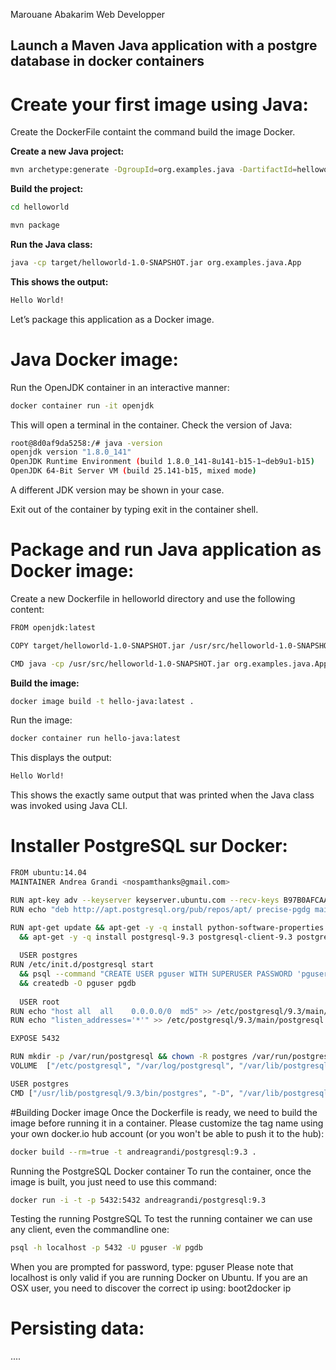 Marouane Abakarim
Web Developper


## Launch a Maven Java application with a postgre database in docker containers

# Create your first image using Java: 

Create the DockerFile containt the command build the image Docker.

**Create a new Java project:**

```sh
mvn archetype:generate -DgroupId=org.examples.java -DartifactId=helloworld -DinteractiveMode=false
```

**Build the project:**
```sh
cd helloworld
```
```sh
mvn package
```
**Run the Java class:**
```sh
java -cp target/helloworld-1.0-SNAPSHOT.jar org.examples.java.App
```

**This shows the output:**
```sh
Hello World!
```
Let’s package this application as a Docker image.

# Java Docker image:

Run the OpenJDK container in an interactive manner:
```sh
docker container run -it openjdk
```
This will open a terminal in the container. Check the version of Java:
```sh
root@8d0af9da5258:/# java -version
openjdk version "1.8.0_141"
OpenJDK Runtime Environment (build 1.8.0_141-8u141-b15-1~deb9u1-b15)
OpenJDK 64-Bit Server VM (build 25.141-b15, mixed mode)
```

A different JDK version may be shown in your case.

Exit out of the container by typing exit in the container shell.

# Package and run Java application as Docker image:

Create a new Dockerfile in helloworld directory and use the following content:
```sh
FROM openjdk:latest

COPY target/helloworld-1.0-SNAPSHOT.jar /usr/src/helloworld-1.0-SNAPSHOT.jar

CMD java -cp /usr/src/helloworld-1.0-SNAPSHOT.jar org.examples.java.App
```

**Build the image:**
```sh
docker image build -t hello-java:latest .
```
Run the image:
```sh
docker container run hello-java:latest
```
This displays the output:
```sh
Hello World!
```
This shows the exactly same output that was printed when the Java class was invoked using Java CLI.

# Installer PostgreSQL sur Docker:
```sh
FROM ubuntu:14.04
MAINTAINER Andrea Grandi <nospamthanks@gmail.com>

RUN apt-key adv --keyserver keyserver.ubuntu.com --recv-keys B97B0AFCAA1A47F044F244A07FCC7D46ACCC4CF8
RUN echo "deb http://apt.postgresql.org/pub/repos/apt/ precise-pgdg main" > /etc/apt/sources.list.d/pgdg.list

RUN apt-get update && apt-get -y -q install python-software-properties software-properties-common   
  && apt-get -y -q install postgresql-9.3 postgresql-client-9.3 postgresql-contrib-9.3
  
  USER postgres
RUN /etc/init.d/postgresql start   
  && psql --command "CREATE USER pguser WITH SUPERUSER PASSWORD 'pguser';"   
  && createdb -O pguser pgdb
  
  USER root
RUN echo "host all  all    0.0.0.0/0  md5" >> /etc/postgresql/9.3/main/pg_hba.conf
RUN echo "listen_addresses='*'" >> /etc/postgresql/9.3/main/postgresql.conf

EXPOSE 5432

RUN mkdir -p /var/run/postgresql && chown -R postgres /var/run/postgresql
VOLUME  ["/etc/postgresql", "/var/log/postgresql", "/var/lib/postgresql"]

USER postgres
CMD ["/usr/lib/postgresql/9.3/bin/postgres", "-D", "/var/lib/postgresql/9.3/main", "-c", "config_file=/etc/postgresql/9.3/main/postgresql.conf"]
```


#Building Docker image
Once the Dockerfile is ready, we need to build the image before running it in a container. Please customize the tag name using your own docker.io hub account (or you won't be able to push it to the hub):
```sh
docker build --rm=true -t andreagrandi/postgresql:9.3 .
```
Running the PostgreSQL Docker container
To run the container, once the image is built, you just need to use this command:
```sh
docker run -i -t -p 5432:5432 andreagrandi/postgresql:9.3
```
Testing the running PostgreSQL
To test the running container we can use any client, even the commandline one:
```sh
psql -h localhost -p 5432 -U pguser -W pgdb
```
When you are prompted for password, type: pguser
Please note that localhost is only valid if you are running Docker on Ubuntu. If you are an OSX user, you need to discover the correct ip using: boot2docker ip

# Persisting data:
....




